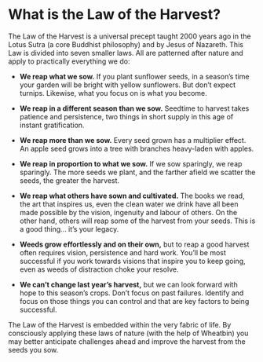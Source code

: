 What is the Law of the Harvest?
===============

The Law of the Harvest is a universal precept taught 2000 years ago in the Lotus Sutra (a core Buddhist philosophy) and by Jesus of Nazareth. This Law is divided into seven smaller laws. All are patterned after nature and apply to practically everything we do:

- <strong>We reap what we sow.</strong> If you plant sunflower seeds, in a season’s time your garden will be bright with yellow sunflowers. But don’t expect turnips. Likewise, what you focus on is what you become.

- <strong>We reap in a different season than  we sow.</strong> Seedtime to harvest takes patience and persistence, two things in short supply in this age of instant gratification.

- <strong>We reap more than we sow.</strong> Every seed grown has a multiplier effect. An apple seed grows into a tree with branches heavy-laden with apples.

- <strong>We reap  in  proportion to what  we sow.</strong> If we sow sparingly, we reap sparingly. The more seeds we plant, and the farther afield we scatter the seeds, the greater the harvest.

- <strong>We reap  what others  have sown and  cultivated.</strong> The books we read, the art that inspires us, even the clean water we drink  have all been made possible by the vision, ingenuity and labour of others. On the other hand, others will reap some of the harvest from your seeds. This is a good thing... it’s your legacy.

- <strong>Weeds grow effortlessly and on their  own,</strong> but to reap a good harvest often requires vision, persistence and hard work. You’ll  be most successful if you work towards visions that inspire you to keep going, even as weeds of distraction choke your resolve.

- <strong>We can’t change  last year’s harvest,</strong> but we can look forward with hope to this season’s crops. Don’t focus on past failures. Identify and focus on those things you can control and that are key factors to being successful.

The Law of the Harvest is embedded within the very fabric of life. By consciously applying these laws of nature (with the help of Wheatbin) you may better anticipate challenges ahead and improve the harvest from the seeds you sow.


